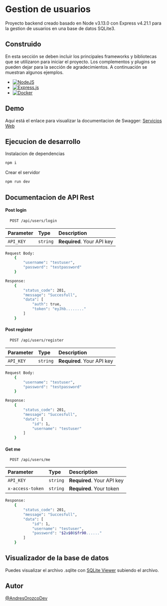 # Gestion de usuarios

Proyecto backend creado basado en Node v3.13.0 con Express v4.21.1 para la gestion de usuarios en una base de datos SQLite3.

## Construido

En esta sección se deben incluir los principales frameworks y bibliotecas que se utilizaron para iniciar el proyecto. Los complementos y plugins se pueden dejar para la sección de agradecimientos. A continuación se muestran algunos ejemplos.

- [![NodeJS](https://img.shields.io/badge/Node.js-6DA55F?logo=node.js&logoColor=white)](#)
- [![Express.js](https://img.shields.io/badge/Express.js-%23404d59.svg?logo=express&logoColor=%2361DAFB)](#)
- [![Docker](https://img.shields.io/badge/Docker-2496ED?logo=docker&logoColor=fff)](#)

## Demo

Aquí está el enlace para visualizar la documentacion de Swagger: [Servicios Web](https://fullstack-angular-react-fastapi-express-1.onrender.com/docs/)

## Ejecucion de desarrollo

Instalacion de dependencias

```bash
npm i
```

Crear el servidor

```bash
npm run dev
```

## Documentacion de API Rest

#### Post login

```bash
  POST /api/users/login
```

| Parameter | Type     | Description                |
| :-------- | :------- | :------------------------- |
| `API_KEY` | `string` | **Required**. Your API key |

```bash
Request Body:
    {
        "username": "testuser",
        "password": "testpassword"
    }

Response:
    {
        "status_code": 201,
        "message": "Succesfull",
        "data": [
            "auth": true,
            "token": "eyJhb........"
        ]
    }
```

#### Post register

```bash
  POST /api/users/register
```

| Parameter | Type     | Description                |
| :-------- | :------- | :------------------------- |
| `API_KEY` | `string` | **Required**. Your API key |

```bash
Request Body:
    {
        "username": "testuser",
        "password": "testpassword"
    }

Response:
    {
        "status_code": 201,
        "message": "Succesfull",
        "data": [
            "id": 1,
            "username": "testuser"
        ]
    }
```

#### Get me

```bash
  POST /api/users/me
```

| Parameter        | Type     | Description                |
| :--------------- | :------- | :------------------------- |
| `API_KEY`        | `string` | **Required**. Your API key |
| `x-access-token` | `string` | **Required**. Your token   |

```bash
Response:
    {
        "status_code": 201,
        "message": "Succesfull",
        "data": [
            "id": 1,
            "username": "testuser",
            "password": "$2a$08$fr90......"
        ]
    }
```

## Visualizador de la base de datos
Puedes visualizar el archivo .sqlite con [SQLite Viewer](https://sqliteviewer.app/) subiendo el archivo.

## Autor

[@AndresOrozcoDev](https://github.com/AndresOrozcoDev)
